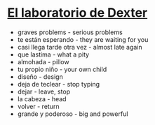 # [El laboratorio de Dexter](https://www.youtube.com/watch?v=9vltYTfQi5k&t=995s)
* graves problems - serious problems
* te están esperando - they are waiting for you
* casi llega tarde otra vez - almost late again
* que lastima - what a pity
* almohada - pillow
* tu propio niño - your own child
* diseño - design
* deja de teclear - stop typing
* dejar - leave, stop
* la cabeza - head
* volver - return
* grande y poderoso - big and powerful
